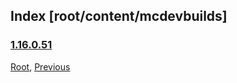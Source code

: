 
## Index [root/content/mcdevbuilds]
### [1.16.0.51](https://web.archive.org/web/20211203224307im_/https://github.com/Kee7702/Kee7702.github.io/releases/download/resbin/Minecraft.for.Windows.10.Debug.Build.7z)
[Root](/), [Previous](././)
